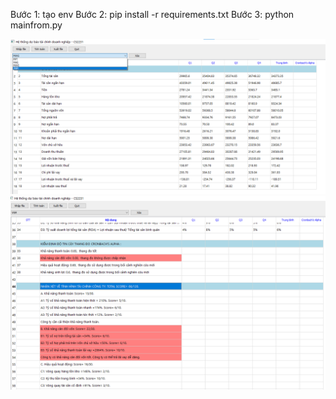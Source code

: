 Bước 1: tạo env
Bước 2: pip install -r requirements.txt
Bước 3: python mainfrom.py

![alt text](img1.png)
![alt text](img2.png)


